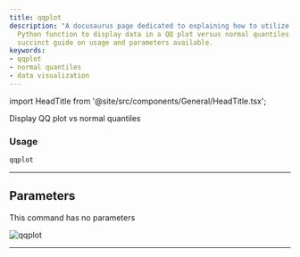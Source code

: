 ```yaml
---
title: qqplot
description: "A docusaurus page dedicated to explaining how to utilize the 'qqplot'"
  Python function to display data in a QQ plot versus normal quantiles. Provides a
  succinct guide on usage and parameters available.
keywords:
- qqplot
- normal quantiles
- data visualization
---
```


import HeadTitle from '@site/src/components/General/HeadTitle.tsx';

<HeadTitle title="crypto/qa/qqplot - Reference | OpenBB Terminal Docs" />

Display QQ plot vs normal quantiles

### Usage

```python
qqplot
```

---

## Parameters

This command has no parameters


![qqplot](https://user-images.githubusercontent.com/46355364/154307858-acd1a7d0-bb40-4639-a69c-c316749a90ab.png)

---
